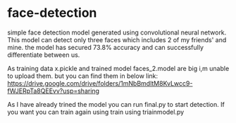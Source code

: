 # face-detection
simple face detection model generated using convolutional neural network.
This model can detect only three faces which includes 2 of my friends' and mine.
the model has secured 73.8% accuracy and can successfully differentiate between us.

As training data x.pickle and trained model faces_2.model are big i,m unable to upload them. but you can find them in below link:
https://drive.google.com/drive/folders/1mNbBmdltM8KvLwcc9-fWJERpTa8QEEvv?usp=sharing

As I have already trined the model you can run final.py to start detection.
If you want you can train again using train using triainmodel.py
